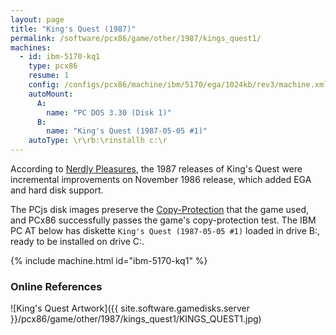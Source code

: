 ```yaml
---
layout: page
title: "King's Quest (1987)"
permalink: /software/pcx86/game/other/1987/kings_quest1/
machines:
  - id: ibm-5170-kq1
    type: pcx86
    resume: 1
    config: /configs/pcx86/machine/ibm/5170/ega/1024kb/rev3/machine.xml
    autoMount:
      A:
        name: "PC DOS 3.30 (Disk 1)"
      B:
        name: "King's Quest (1987-05-05 #1)"
    autoType: \r\rb:\rinstallh c:\r
---
```


According to [Nerdly Pleasures](http://nerdlypleasures.blogspot.com/2017/04/the-evolution-of-kings-quest.html), the 1987 releases of
King's Quest were incremental improvements on November 1986 release, which added EGA and hard disk support.

The PCjs disk images preserve the [Copy-Protection](#copy-protection) that the game used, and PCx86 successfully passes the game's
copy-protection test.  The IBM PC AT below has diskette `King's Quest (1987-05-05 #1)` loaded in drive B:, ready to be installed on drive C:.

{% include machine.html id="ibm-5170-kq1" %}

### Online References

![King's Quest Artwork]({{ site.software.gamedisks.server }}/pcx86/game/other/1987/kings_quest1/KINGS_QUEST1.jpg)

